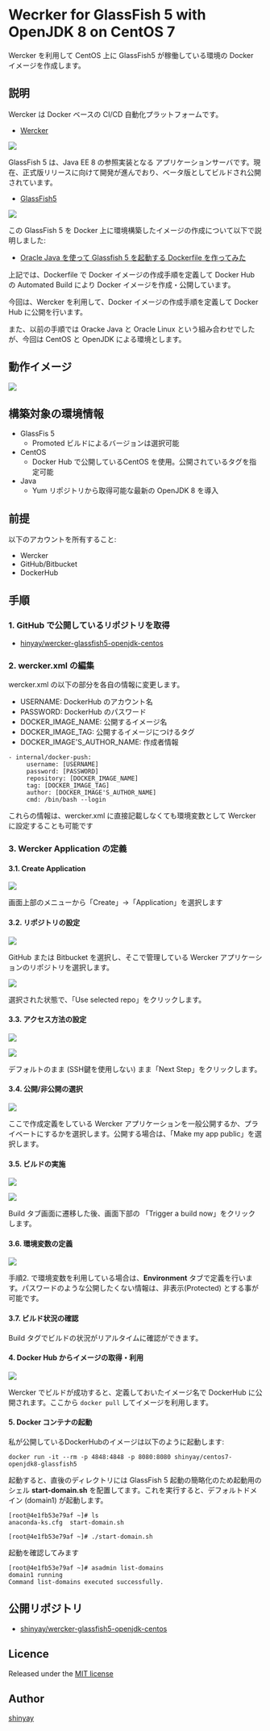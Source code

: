 # Wecrker for GlassFish 5 with OpenJDK 8 on CentOS 7

Wercker を利用して CentOS 上に GlassFish5 が稼働している環境の Docker イメージを作成します。

## 説明

Wercker は Docker ベースの CI/CD 自動化プラットフォームです。
- [Wercker](http://www.wercker.com/)

![](images/wercker-site.png)

GlassFish 5 は、Java EE 8 の参照実装となる アプリケーションサーバです。現在、正式版リリースに向けて開発が進んでおり、ベータ版としてビルドされ公開されています。

- [GlassFish5](https://javaee.github.io/glassfish/download)

![](images/glassfish5-site.png)

この GlassFish 5 を Docker 上に環境構築したイメージの作成について以下で説明しました:

- [Oracle Java を使って Glassfish 5 を起動する Dockerfile を作ってみた](http://qiita.com/shinyay/items/fa892f0be50a2a236dfe)

上記では、Dockerfile で Docker イメージの作成手順を定義して Docker Hub の Automated Build により Docker イメージを作成・公開しています。

今回は、Wercker を利用して、Docker イメージの作成手順を定義して Docker Hub に公開を行います。

また、以前の手順では Oracke Java と Oracle Linux という組み合わせでしたが、今回は CentOS と OpenJDK による環境とします。

## 動作イメージ

![](images/wercker-demo.gif)

## 構築対象の環境情報

- GlassFis 5
  - Promoted ビルドによるバージョンは選択可能
- CentOS
  - Docker Hub で公開しているCentOS を使用。公開されているタグを指定可能
- Java
  - Yum リポジトリから取得可能な最新の OpenJDK 8 を導入

## 前提

以下のアカウントを所有すること:
- Wercker
- GitHub/Bitbucket
- DockerHub

## 手順

### 1. GitHub で公開しているリポジトリを取得

- [hinyay/wercker-glassfish5-openjdk-centos
](https://github.com/shinyay/wercker-glassfish5-openjdk-centos)

### 2. wercker.xml の編集

wercker.xml の以下の部分を各自の情報に変更します。

- USERNAME: DockerHub のアカウント名
- PASSWORD: DockerHub のパスワード
- DOCKER_IMAGE_NAME: 公開するイメージ名
- DOCKER_IMAGE_TAG: 公開するイメージにつけるタグ
- DOCKER_IMAGE'S_AUTHOR_NAME: 作成者情報

```
- internal/docker-push:
     username: [USERNAME]
     password: [PASSWORD]
     repository: [DOCKER_IMAGE_NAME]
     tag: [DOCKER_IMAGE_TAG]
     author: [DOCKER_IMAGE'S_AUTHOR_NAME]
     cmd: /bin/bash --login
```

これらの情報は、wercker.xml に直接記載しなくても環境変数として Wercker に設定することも可能です

### 3. Wercker Application の定義

#### 3.1. Create Application
![](images/wercker01.png)

画面上部のメニューから「Create」→「Application」を選択します

#### 3.2. リポジトリの設定
![](images/wercker02.png)

GitHub または Bitbucket を選択し、そこで管理している Wercker アプリケーションのリポジトリを選択します。

![](images/wercker03.png)

選択された状態で、「Use selected repo」をクリックします。

#### 3.3. アクセス方法の設定
![](images/wercker04.png)

![](images/wercker05.png)

デフォルトのまま (SSH鍵を使用しない) まま「Next Step」をクリックします。

#### 3.4. 公開/非公開の選択
![](images/wercker06.png)

ここで作成定義をしている Wercker アプリケーションを一般公開するか、プライベートにするかを選択します。公開する場合は、「Make my app public」を選択します。

#### 3.5. ビルドの実施
![](images/wercker07.png)

![](images/wercker08.png)

Build タブ画面に遷移した後、画面下部の 「Trigger a build now」をクリックします。

#### 3.6. 環境変数の定義
![](images/wercker09.png)

手順2. で環境変数を利用している場合は、**Environment** タブで定義を行います。パスワードのような公開したくない情報は、非表示(Protected) とする事が可能です。

#### 3.7. ビルド状況の確認
Build タグでビルドの状況がリアルタイムに確認ができます。

#### 4. Docker Hub からイメージの取得・利用
![](images/dockerhubsite-site.png)

Wercker でビルドが成功すると、定義しておいたイメージ名で DockerHub に公開されます。ここから `docker pull` してイメージを利用します。

#### 5. Docker コンテナの起動
私が公開しているDockerHubのイメージは以下のように起動します:

`docker run -it --rm -p 4848:4848 -p 8080:8080 shinyay/centos7-openjdk8-glassfish5`

起動すると、直後のディレクトリには GlassFish 5 起動の簡略化のため起動用のシェル **start-domain.sh** を配置してます。これを実行すると、デフォルトドメイン (domain1) が起動します。

```
[root@4e1fb53e79af ~]# ls
anaconda-ks.cfg  start-domain.sh

[root@4e1fb53e79af ~]# ./start-domain.sh
```

起動を確認してみます

```
[root@4e1fb53e79af ~]# asadmin list-domains
domain1 running
Command list-domains executed successfully.
```

## 公開リポジトリ
- [shinyay/wercker-glassfish5-openjdk-centos](https://github.com/shinyay/wercker-glassfish5-openjdk-centos/tree/v1.0.0)

## Licence

Released under the [MIT license](https://gist.githubusercontent.com/shinyay/56e54ee4c0e22db8211e05e70a63247e/raw/44f0f4de510b4f2b918fad3c91e0845104092bff/LICENSE)

## Author

[shinyay](https://github.com/shinyay)
